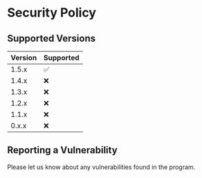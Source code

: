 # Security Policy

## Supported Versions

| Version | Supported          |
| ------- | ------------------ |
| 1.5.x   | :white_check_mark: |
| 1.4.x   | :x:                |
| 1.3.x   | :x:                |
| 1.2.x   | :x:                |
| 1.1.x   | :x:                |
| 0.x.x   | :x:                |

## Reporting a Vulnerability

Please let us know about any vulnerabilities found in the program.
